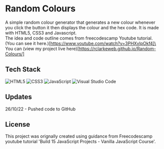 # Random Colours
A simple random colour generator that generates a new colour whenever you click the button it then displays the colour and the hex code. It is made with HTML5, CSS3 and Javascript.\
The idea and code outline comes from freecodescamp Youtube tutorial. (You can see it here.)[https://www.youtube.com/watch?v=3PHXvlpOkf4]\
\
You can (view my project live here)[https://rclarkeweb.github.io/Random-Colours/]

## Tech Stack
![HTML5](https://img.shields.io/badge/html5-%23E34F26.svg?style=for-the-badge&logo=html5&logoColor=white) ![CSS3](https://img.shields.io/badge/css3-%231572B6.svg?style=for-the-badge&logo=css3&logoColor=white) ![JavaScript](https://img.shields.io/badge/javascript-%23323330.svg?style=for-the-badge&logo=javascript&logoColor=%23F7DF1E) ![Visual Studio Code](https://img.shields.io/badge/Visual%20Studio%20Code-0078d7.svg?style=for-the-badge&logo=visual-studio-code&logoColor=white)

## Updates
26/10/22 - Pushed code to GitHub

## License
This project was orignally created using guidance from Freecodescamp youtube tutorial 'Build 15 JavaScript Projects - Vanilla JavaScript Course'.